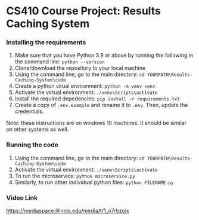 # CS410 Course Project: Results Caching System

### Installing the requirements
1. Make sure that you have Python 3.9 or above by running the following in the command line: `python --version`
2. Clone/download the repository to your local machine
3. Using the command line, go to the main directory: `cd YOURPATH\Results-Caching-System\code`
4. Create a python virual environment: `python -m venv venv`
5. Activate the virtual environment: `./venv\Scripts\activate`
6. Install the required depedencies: `pip install -r requirements.txt`
7. Create a copy of `.env.example` and rename it to `.env`. Then, update the credentials.

Note: these instructions are on windows 10 machines. It should be similar on other systems as well.

### Running the code
1. Using the command line, go to the main directory: `cd YOURPATH\Results-Caching-System\code`
2. Activate the virtual environment: `./venv\Scripts\activate`
3. To run the microservice: `python microservice.py`
4. Similarly, to run other individual python files: `python FILENAME.py`


### Video Link
https://mediaspace.illinois.edu/media/t/1_o7rbzoix

